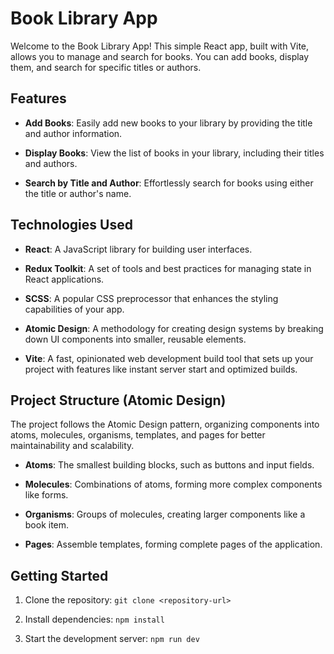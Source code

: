 # Book Library App

Welcome to the Book Library App! This simple React app, built with Vite, allows you to manage and search for books. You can add books, display them, and search for specific titles or authors.

## Features

- **Add Books**: Easily add new books to your library by providing the title and author information.

- **Display Books**: View the list of books in your library, including their titles and authors.

- **Search by Title and Author**: Effortlessly search for books using either the title or author's name.

## Technologies Used

- **React**: A JavaScript library for building user interfaces.

- **Redux Toolkit**: A set of tools and best practices for managing state in React applications.

- **SCSS**: A popular CSS preprocessor that enhances the styling capabilities of your app.

- **Atomic Design**: A methodology for creating design systems by breaking down UI components into smaller, reusable elements.

- **Vite**: A fast, opinionated web development build tool that sets up your project with features like instant server start and optimized builds.

## Project Structure (Atomic Design)

The project follows the Atomic Design pattern, organizing components into atoms, molecules, organisms, templates, and pages for better maintainability and scalability.

- **Atoms**: The smallest building blocks, such as buttons and input fields.

- **Molecules**: Combinations of atoms, forming more complex components like forms.

- **Organisms**: Groups of molecules, creating larger components like a book item.

- **Pages**: Assemble templates, forming complete pages of the application.

## Getting Started

1. Clone the repository: `git clone <repository-url>`

2. Install dependencies: `npm install`

3. Start the development server: `npm run dev`
